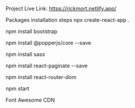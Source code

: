 Project Live Link: https://rickmort.netlify.app/


Packages installation steps
npx create-react-app .

npm install bootstrap

npm install @popperjs/core --save

npm install sass

npm install react-paginate --save

npm install react-router-dom

npm start


Font Awesome CDN
<link
   rel="stylesheet"
   href="https://cdnjs.cloudflare.com/ajax/libs/font-awesome/5.15.4/css/all.min.css"
/>
    
